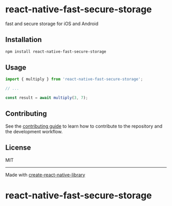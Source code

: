 # react-native-fast-secure-storage

fast and secure storage for iOS and Android

## Installation

```sh
npm install react-native-fast-secure-storage
```

## Usage


```js
import { multiply } from 'react-native-fast-secure-storage';

// ...

const result = await multiply(3, 7);
```


## Contributing

See the [contributing guide](CONTRIBUTING.md) to learn how to contribute to the repository and the development workflow.

## License

MIT

---

Made with [create-react-native-library](https://github.com/callstack/react-native-builder-bob)
# react-native-fast-secure-storage
